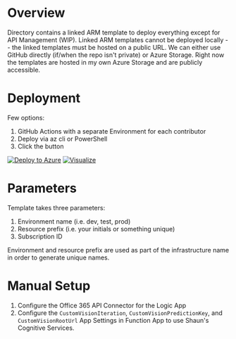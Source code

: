 # Overview
Directory contains a linked ARM template to deploy everything except for API Management (WIP). 
Linked ARM templates cannot be deployed locally -- the linked templates must be hosted on a public URL. 
We can either use GitHub directly (if/when the repo isn't private) or Azure Storage. Right now the templates are hosted in my own Azure Storage and are publicly accessible.

# Deployment
Few options:
1. GitHub Actions with a separate Environment for each contributor
2. Deploy via az cli or PowerShell
3. Click the button

[![Deploy to Azure](https://aka.ms/deploytoazurebutton)](https://portal.azure.com/#create/Microsoft.Template/uri/https%3A%2F%2Fpythondjangodemo.blob.core.windows.net%2Fazuretemplates%2FdeployTemplate.json)
[![Visualize](https://aka.ms/deploytoazurebutton)](http://armviz.io/#/?load=https://pythondjangodemo.blob.core.windows.net/azuretemplates/deployTemplate.json)


# Parameters
Template takes three parameters:
1. Environment name (i.e. dev, test, prod)
2. Resource prefix (i.e. your initials or something unique)
3. Subscription ID

Environment and resource prefix are used as part of the infrastructure name in order to generate unique names.

# Manual Setup
1. Configure the Office 365 API Connector for the Logic App
2. Configure the `CustomVisionIteration`, `CustomVisionPredictionKey`, and `CustomVisionRootUrl` App Settings in Function App to use Shaun's Cognitive Services.
